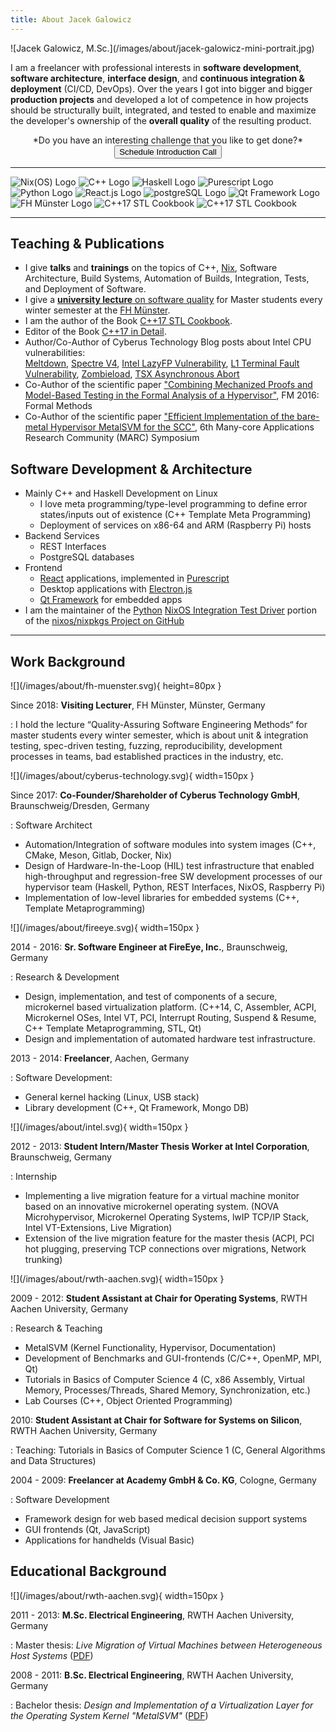 ```yaml
---
title: About Jacek Galowicz
---
```


<!-- cSpell:disable -->

<div class="floating-image-right">
  ![Jacek Galowicz, M.Sc.](/images/about/jacek-galowicz-mini-portrait.jpg)
</div>

I am a freelancer with professional interests in **software development**,
**software architecture**, **interface design**, and **continuous integration &
deployment** (CI/CD, DevOps).
Over the years I got into bigger and bigger **production projects** and
developed a lot of competence in how projects should be structurally built,
integrated, and tested to enable and maximize the developer's ownership of the
**overall quality** of the resulting product.

<div style="text-align: center;">
  *Do you have an interesting challenge that you like to get done?*

  <a href="https://calendly.com/jacek-galowicz/60-minute-meeting">
    <button class="big-button glow-on-hover"><i class="fa-regular fa-calendar-plus"></i> Schedule Introduction Call</button>
  </a>
</div>

---

<div class="about-logos">
  <img alt="Nix(OS) Logo" src="/images/about/nixos.svg" />
  <img alt="C++ Logo" src="/images/about/cpp.svg" />
  <img alt="Haskell Logo" src="/images/about/haskell.svg" />
  <img alt="Purescript Logo" src="/images/about/purescript.svg" />
  <img alt="Python Logo" src="/images/about/python.svg" />
  <img alt="React.js Logo" src="/images/about/react.svg" />
  <img alt="postgreSQL Logo" src="/images/about/postgresql.svg" />
  <img alt="Qt Framework Logo" src="/images/about/qt.svg" />
  <img alt="FH Münster Logo" src="/images/about/fh-muenster.svg" />
  <img alt="C++17 STL Cookbook" src="/images/cpp17_stl_cookbook_cover.png" />
  <img alt="C++17 STL Cookbook" src="/images/about/cpp17-in-detail.png" />
</div>

---

## Teaching & Publications

- I give **talks** and **trainings** on the topics of
  C++, [Nix](https://nixos.org), Software Architecture, Build Systems,
  Automation of Builds, Integration, Tests, and Deployment of Software.
- I give a
  [**university lecture** on software quality](https://www.fh-muenster.de/eti/studierende/module/qualitaetssichernde-software-entwicklungsprozesse.php)
  for Master students every winter semester at the
  [FH Münster](https://www.fh-muenster.de/).
- I am the author of the Book
  [C++17 STL Cookbook](https://amzn.to/3Wyqjyb).
- Editor of the Book [C++17 in Detail](https://www.cppindetail.com/).
- Author/Co-Author of Cyberus Technology Blog posts about Intel CPU
  vulnerabilities:\
  [Meltdown](https://cyberus-technology.de/posts/2018-01-03-meltdown.html),
  [Spectre V4](https://cyberus-technology.de/posts/2018-05-22-intel-store-load-spectre-vulnerability.html),
  [Intel LazyFP Vulnerability](https://cyberus-technology.de/posts/2018-06-06-intel-lazyfp-vulnerability.html),
  [L1 Terminal Fault Vulnerability](https://cyberus-technology.de/posts/2018-08-14-l1-terminal-fault.html),
  [Zombieload](https://cyberus-technology.de/posts/2019-05-14-zombieload.html),
  [TSX Asynchronous Abort](https://cyberus-technology.de/posts/2019-11-12-taa.html)
- Co-Author of the scientific paper
  ["Combining Mechanized Proofs and Model-Based Testing in the Formal Analysis of a Hypervisor"](https://link.springer.com/chapter/10.1007/978-3-319-48989-6_5),
  FM 2016: Formal Methods
- Co-Author of the scientific paper
  ["Efficient Implementation of the bare-metal Hypervisor
MetalSVM for the SCC"](https://hal.archives-ouvertes.fr/file/index/docid/719037/filename/MARC6_Efficient-Implementation-of-the-bare-metal-hypervisor-MetalSVM-for-the-SCC.pdf),
  6th Many-core Applications Research Community (MARC) Symposium

## Software Development & Architecture

- Mainly C++ and Haskell Development on Linux
  - I love meta programming/type-level programming to define error states/inputs
    out of existence (C++ Template Meta Programming)
  - Deployment of services on x86-64 and ARM (Raspberry Pi) hosts
- Backend Services
  - REST Interfaces
  - PostgreSQL databases
- Frontend
  - [React](https://reactjs.org/) applications, implemented in
    [Purescript](https://www.purescript.org/)
  - Desktop applications with [Electron.js](https://www.electronjs.org/)
  - [Qt Framework](https://www.qt.io/product/framework) for embedded apps
- I am the maintainer of the [Python](https://www.python.org/)
  [NixOS Integration Test Driver](https://nixos.org/)
  portion of the [nixos/nixpkgs Project on GitHub](https://github.com/nixos/nixpkgs)

---

## Work Background

<div class="work-background">

<div class="floating-image-right no-round-corners">
  ![](/images/about/fh-muenster.svg){ height=80px }
</div>

Since 2018: **Visiting Lecturer**, FH Münster, Münster, Germany

: I hold the lecture “Quality-Assuring Software Engineering Methods“ for master
  students every winter semester, which is about unit & integration testing,
  spec-driven testing, fuzzing, reproducibility, development processes in teams,
  bad established practices in the industry, etc.

<div class="floating-image-right no-round-corners">
  ![](/images/about/cyberus-technology.svg){ width=150px }
</div>

Since 2017: **Co-Founder/Shareholder of Cyberus Technology GmbH**, Braunschweig/Dresden, Germany

: Software Architect

  - Automation/Integration of software modules into system images (C++, CMake,
    Meson, Gitlab, Docker, Nix)
  - Design of Hardware-In-the-Loop (HIL) test infrastructure that enabled
    high-throughput and regression-free SW development processes of our
    hypervisor team (Haskell, Python, REST Interfaces, NixOS, Raspberry Pi)
  - Implementation of low-level libraries for embedded systems
    (C++, Template Metaprogramming)

<div class="floating-image-right no-round-corners">
  ![](/images/about/fireeye.svg){ width=150px }
</div>

2014 - 2016: **Sr. Software Engineer at FireEye, Inc.**, Braunschweig, Germany

: Research & Development

  - Design, implementation, and test of components of a secure, microkernel
    based virtualization platform.
    (C++14, C, Assembler, ACPI, Microkernel OSes, Intel VT, PCI, Interrupt
    Routing, Suspend & Resume, C++ Template Metaprogramming, STL, Qt)
  - Design and implementation of automated hardware test infrastructure.

2013 - 2014: **Freelancer**, Aachen, Germany

: Software Development:

  - General kernel hacking (Linux, USB stack)
  - Library development (C++, Qt Framework, Mongo DB)


<div class="floating-image-right no-round-corners">
  ![](/images/about/intel.svg){ width=150px }
</div>

2012 - 2013: **Student Intern/Master Thesis Worker at Intel Corporation**, Braunschweig, Germany

: Internship

  - Implementing a live migration feature for a virtual machine monitor based on
    an innovative microkernel operating system.
    (NOVA Microhypervisor, Microkernel Operating Systems, lwIP TCP/IP Stack,
    Intel VT-Extensions, Live Migration)
  - Extension of the live migration feature for the master thesis
    (ACPI, PCI hot plugging, preserving TCP connections over migrations, Network
    trunking)

<div class="floating-image-right no-round-corners">
  ![](/images/about/rwth-aachen.svg){ width=150px }
</div>

2009 - 2012: **Student Assistant at Chair for Operating Systems**, RWTH Aachen University, Germany

: Research & Teaching

  - MetalSVM (Kernel Functionality, Hypervisor, Documentation)
  - Development of Benchmarks and GUI-frontends (C/C++, OpenMP, MPI, Qt)
  - Tutorials in Basics of Computer Science 4 (C, x86 Assembly, Virtual Memory,
    Processes/Threads, Shared Memory, Synchronization, etc.)
  - Lab Courses (C++, Object Oriented Programming)

2010: **Student Assistant at Chair for Software for Systems on Silicon**, RWTH Aachen University, Germany

: Teaching: Tutorials in Basics of Computer Science 1 (C, General Algorithms and Data
    Structures)

2004 - 2009: **Freelancer at Academy GmbH & Co. KG**, Cologne, Germany

: Software Development

  - Framework design for web based medical decision support systems
  - GUI frontends (Qt, JavaScript)
  - Applications for handhelds (Visual Basic)

</div>


## Educational Background

<div class="work-background">

<div class="floating-image-right no-round-corners">
  ![](/images/about/rwth-aachen.svg){ width=150px }
</div>

2011 - 2013: **M.Sc. Electrical Engineering**, RWTH Aachen University, Germany

: Master thesis:
  *Live Migration of Virtual Machines between Heterogeneous Host Systems*
  ([PDF](/images/about/master_thesis.pdf))

2008 - 2011: **B.Sc. Electrical Engineering**, RWTH Aachen University, Germany

: Bachelor thesis:
  *Design and Implementation of a Virtualization Layer for the Operating System
  Kernel "MetalSVM"*
  ([PDF](/images/about/bachelor_thesis.pdf))

</div>
